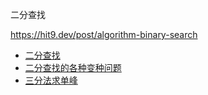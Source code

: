 二分查找

https://hit9.dev/post/algorithm-binary-search

- [二分查找](binary_search.c)
- [二分查找的各种变种问题](binary_search_variations.c)
- [三分法求单峰](ternary_search_peak.c)
